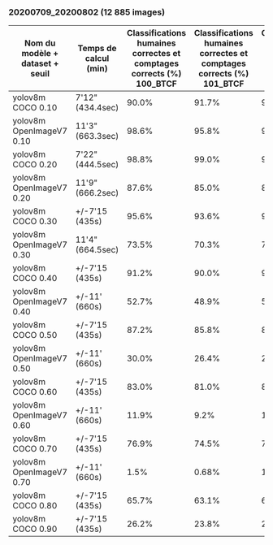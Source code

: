 ### 20200709_20200802 (12 885 images)

| Nom du modèle + dataset + seuil | Temps de calcul (min) | Classifications humaines correctes et comptages corrects (%) 100_BTCF | Classifications humaines correctes et comptages corrects (%) 101_BTCF| Classifications humaines correctes et comptages corrects en moyenne(%)|
|-----------|-----------|-----------|-----------|-----------|
| yolov8m COCO 0.10  | 7'12"(434.4sec)   | 90.0%   |91.7%   |90.9%|
| yolov8m OpenImageV7 0.10 | 11'3" (663.3sec)   | 98.6%   |95.8%   |97.2%|
| yolov8m COCO 0.20  | 7'22"(444.5sec)   | 98.8%   |99.0%   |98.9%|
| yolov8m OpenImageV7 0.20 | 11'9"(666.2sec)   | 87.6%   |85.0%   |86.3%|
| yolov8m COCO 0.30  | +/-7'15 (435s)   | 95.6%   |93.6%   |94.6%|
| yolov8m OpenImageV7 0.30 | 11'4"(664.5sec)   | 73.5%   |70.3%   |71.9%|
| yolov8m COCO 0.40  | +/-7'15 (435s)   | 91.2%   |90.0%   |90.6%|
| yolov8m OpenImageV7 0.40 | +/-11' (660s)  | 52.7%   |48.9%   |50.8%|
| yolov8m COCO 0.50  | +/-7'15 (435s)   | 87.2%   |85.8%   |86.5%|
| yolov8m OpenImageV7 0.50 | +/-11' (660s)   | 30.0%   |26.4%   |28.2%|
| yolov8m COCO 0.60  | +/-7'15 (435s)   | 83.0%   |81.0%   |82.0%|
| yolov8m OpenImageV7 0.60 | +/-11' (660s)   | 11.9%   |9.2%   |10.6%|
| yolov8m COCO 0.70  | +/-7'15 (435s)   | 76.9%   |74.5%   |75.7%|
| yolov8m OpenImageV7 0.70 | +/-11' (660s)   | 1.5%   |0.68%   |1.1%|
| yolov8m COCO 0.80  | +/-7'15 (435s)   | 65.7%   |63.1%   |64.4%|
| yolov8m COCO 0.90  | +/-7'15 (435s)   | 26.2%   |23.8%   |25.0%|
